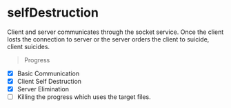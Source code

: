 # selfDestruction
Client and server communicates through the socket service. Once the client losts the connection to server or the server orders the client to suicide, client suicides.
> Progress
- [x] Basic Communication
- [x] Client Self Destruction
- [x] Server Elimination
- [ ] Killing the progress which uses the target files.